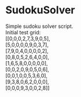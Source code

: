 # SudokuSolver
Simple sudoku solver script.<br />
Initial test grid:<br />
[[0,0,0,2,7,3,9,0,5], <br />
[5,0,0,0,0,9,0,3,7],<br />
[7,9,0,4,0,0,0,0,2],<br />
[0,8,0,5,2,6,4,0,0],<br />
      [1,6,5,8,0,0,0,0,0],<br />
       [0,0,2,0,9,0,5,0,6],<br />
       [0,0,1,0,0,5,3,6,0],<br />
       [9,3,8,0,6,2,0,0,0],<br />
       [0,0,0,9,3,0,0,2,8]]<br />
